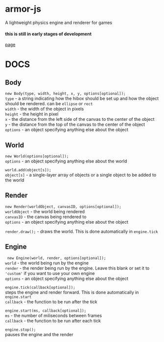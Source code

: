 # armor-js
A lightweight physics engine and renderer for games

#### this is still in early stages of development
[page](https://armor-js.epicraisin.repl.co/)

# DOCS
## Body
```new Body(type, width, height, x, y, options[optional]);```<br>
``type`` - a string indicating how the hibox should be set up and how the object should be rendered. can be ``ellipse`` or ``rect``<br>
``width`` - the width of the object in pixels<br>
``height`` - the height in pixel<br>
``x`` - the distance from the left side of the canvas to the center of the object<br>
``y`` - the distance from the top of the canvas to the center of the object<br>
``options`` - an object specifying anything else about the object<br>

## World
```new World(options[optional]);```<br>
``options`` - an object specifying anything else about the world<br>

```world.add(object[s]);```<br>
``object[s]`` - a single-layer array of objects or a single object to be added to the world<br>

## Render
```new Render(worldObject, canvasID, options[optional]);```<br>
``worldObject`` - the world being rendered<br>
``canvasID`` - the canvas being rendered to<br>
``options`` - an object specifying anything else about the object<br>

```render.draw();``` - draws the world. This is done automatically in ``engine.tick``<br>

## Engine
``` new Engine(world, render, options[optional]);```<br>
``world`` - the world being run by the engine<br>
``render`` - the render being run by the engine. Leave this blank or set it to ``'custom'`` if you want to use your own engine<br>
``options`` - an object specifying anything else about the object<br>

```engine.tick(callback[optional]);```<br>
steps the engine and render forward. This is done automatically in ``engine.start``<br>
``callback`` - the function to be run after the tick<br>

```engine.start(ms, callback[optional]);```<br>
``ms`` - the number of miliseconds between frames<br>
``callback`` - the function to be run after each tick<br>

```engine.stop();```<br>
pauses the engine and the render<br>
